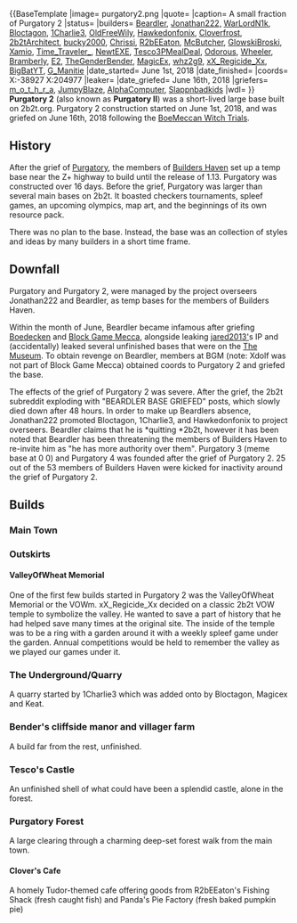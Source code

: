 {{BaseTemplate
|image= purgatory2.png
|quote=
|caption= A small fraction of Purgatory 2
|status=
|builders= [Beardler](https://2b2t.miraheze.org/wiki/Beardler), [Jonathan222,](https://2b2t.miraheze.org/wiki/Jonathan222%2C) [WarLordN1k](https://2b2t.miraheze.org/wiki/WarLordN1k), [Bloctagon](https://2b2t.miraheze.org/wiki/Bloctagon), [1Charlie3](https://2b2t.miraheze.org/wiki/1Charlie3), [OldFreeWily](https://2b2t.miraheze.org/wiki/OldFreeWily), [Hawkedonfonix](https://2b2t.miraheze.org/wiki/Hawkedonfonix), [Cloverfrost](https://2b2t.miraheze.org/wiki/Cloverfrost), [2b2tArchitect](https://2b2t.miraheze.org/wiki/2b2tArchitect), [bucky2000](https://2b2t.miraheze.org/wiki/bucky2000), [Chrissi](https://2b2t.miraheze.org/wiki/Chrissi), [R2bEEaton](https://2b2t.miraheze.org/wiki/R2bEEaton), [McButcher](https://2b2t.miraheze.org/wiki/McButcher), [GlowskiBroski](https://2b2t.miraheze.org/wiki/GlowskiBroski), [Xamio](https://2b2t.miraheze.org/wiki/Xamio), [Time_Traveler_](https://2b2t.miraheze.org/wiki/Time_Traveler_), [NewtEXE](https://2b2t.miraheze.org/wiki/NewtEXE), [Tesco3PMealDeal](https://2b2t.miraheze.org/wiki/Tesco3PMealDeal), [Odorous](https://2b2t.miraheze.org/wiki/Odorous), [Wheeler](https://2b2t.miraheze.org/wiki/Wheeler), [Bramberly](https://2b2t.miraheze.org/wiki/Bramberly), [E2](https://2b2t.miraheze.org/wiki/E2), [TheGenderBender](https://2b2t.miraheze.org/wiki/TheGenderBender), [MagicEx](https://2b2t.miraheze.org/wiki/MagicEx), [whz2g9](https://2b2t.miraheze.org/wiki/whz2g9), [xX_Regicide_Xx](https://2b2t.miraheze.org/wiki/xX_Regicide_Xx), [BigBatYT](https://2b2t.miraheze.org/wiki/BigBatYT), [G_Manitie](https://2b2t.miraheze.org/wiki/G_Manitie)
|date_started= June 1st, 2018
|date_finished=
|coords= X:-38927 X:204977
|leaker=
|date_griefed= June 16th, 2018
|griefers= [m_o_t_h_r_a](https://2b2t.miraheze.org/wiki/m_o_t_h_r_a), [JumpyBlaze](https://2b2t.miraheze.org/wiki/JumpyBlaze), [AlphaComputer](https://2b2t.miraheze.org/wiki/AlphaComputer), [Slappnbadkids](https://2b2t.miraheze.org/wiki/Slappnbadkids)
|wdl=
}}
**Purgatory 2** (also known as **Purgatory II**) was a short-lived large base built on 2b2t.org. Purgatory 2 construction started on June 1st, 2018, and was griefed on June 16th, 2018 following the [BoeMeccan Witch Trials](https://2b2t.miraheze.org/wiki/BoeMeccan_Witch_Trials).

## History
After the grief of [Purgatory](https://2b2t.miraheze.org/wiki/Purgatory), the members of [Builders Haven](https://2b2t.miraheze.org/wiki/Builders_Haven) set up a temp base near the Z+ highway to build until the release of 1.13. Purgatory was constructed over 16 days. Before the grief, Purgatory was larger than several main bases on 2b2t. It boasted checkers tournaments, spleef games, an upcoming olympics, map art, and the beginnings of its own resource pack.

There was no plan to the base. Instead, the base was an collection of styles and ideas by many builders in a short time frame.

## Downfall
Purgatory and Purgatory 2, were managed by the project overseers Jonathan222 and Beardler, as temp bases for the members of Builders Haven.

Within the month of June, Beardler became infamous after griefing [Boedecken](https://2b2t.miraheze.org/wiki/The_Boedecken) and [Block Game Mecca](https://2b2t.miraheze.org/wiki/Block_Game_Mecca), alongside leaking [jared2013'](https://2b2t.miraheze.org/wiki/jared2013)s IP and (accidentally) leaked several unfinished bases that were on the [The Museum](https://2b2t.miraheze.org/wiki/The_Museum). To obtain revenge on Beardler, members at BGM (note: Xdolf was not part of Block Game Mecca) obtained coords to Purgatory 2 and griefed the base.

The effects of the grief of Purgatory 2 was severe. After the grief, the 2b2t subreddit exploding with "BEARDLER BASE GRIEFED" posts, which slowly died down after 48 hours. In order to make up Beardlers absence, Jonathan222 promoted Bloctagon, 1Charlie3, and Hawkedonfonix to project overseers. Beardler claims that he is *quitting *2b2t, however it has been noted that Beardler has been threatening the members of Builders Haven to re-invite him as "he has more authority over them". Purgatory 3 (meme base at 0 0) and Purgatory 4 was founded after the grief of Purgatory 2. 25 out of the 53 members of Builders Haven were kicked for inactivity around the grief of Purgatory 2.

## Builds
### Main Town
### Outskirts
#### ValleyOfWheat Memorial
One of the first few builds started in Purgatory 2 was the ValleyOfWheat Memorial or the VOWm. xX_Regicide_Xx decided on a classic 2b2t VOW temple to symbolize the valley. He wanted to save a part of history that he had helped save many times at the original site. The inside of the temple was to be a ring with a garden around it with a weekly spleef game under the garden. Annual competitions would be held to remember the valley as we played our games under it.
### The Underground/Quarry
A quarry started by 1Charlie3 which was added onto by Bloctagon, Magicex and Keat.
### Bender's cliffside manor and villager farm
A build far from the rest, unfinished.
### Tesco's Castle
An unfinished shell of what could have been a splendid castle, alone in the forest.
### Purgatory Forest
A large clearing through a charming deep-set forest walk from the main town.
#### Clover's Cafe
A homely Tudor-themed cafe offering goods from R2bEEaton's Fishing Shack (fresh caught fish) and Panda's Pie Factory (fresh baked pumpkin pie)
<br />